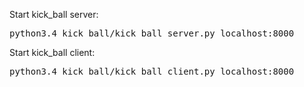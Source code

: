 Start kick_ball server:

<pre>
python3.4 kick_ball/kick_ball_server.py localhost:8000
</pre>


Start kick_ball client:

<pre>
python3.4 kick_ball/kick_ball_client.py localhost:8000
</pre>